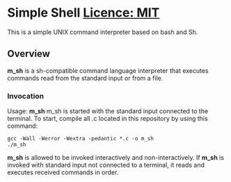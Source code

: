 # Simple Shell [Licence: MIT](https://github.com/Topsideboss2/simple_shell/blob/master/LICENSE)

This is a simple UNIX command interpreter based on bash and Sh.
## Overview
**m_sh** is a sh-compatible command language interpreter that executes commands read from the standard input or from a file.
### Invocation
Usage: **m_sh** 
m_sh is started with the standard input connected to the terminal. To start, compile all .c located in this repository by using this command: 
```
gcc -Wall -Werror -Wextra -pedantic *.c -o m_sh
./m_sh
```
**m_sh** is allowed to be invoked interactively and non-interactively. If **m_sh** is invoked with standard input not connected to a terminal, it reads and executes received commands in order.



